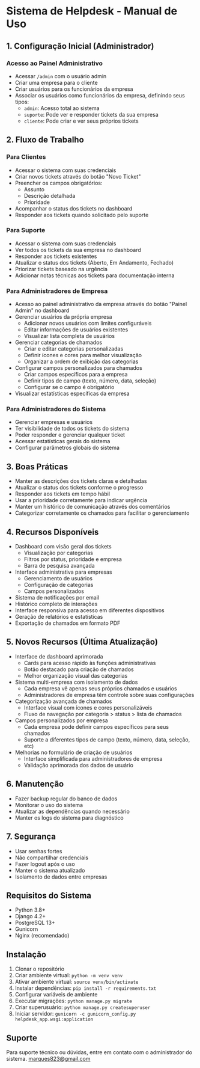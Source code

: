 # Sistema de Helpdesk - Manual de Uso

## 1. Configuração Inicial (Administrador)

### Acesso ao Painel Administrativo
- Acessar `/admin` com o usuário admin
- Criar uma empresa para o cliente
- Criar usuários para os funcionários da empresa
- Associar os usuários como funcionários da empresa, definindo seus tipos:
  - `admin`: Acesso total ao sistema
  - `suporte`: Pode ver e responder tickets da sua empresa
  - `cliente`: Pode criar e ver seus próprios tickets

## 2. Fluxo de Trabalho

### Para Clientes
- Acessar o sistema com suas credenciais
- Criar novos tickets através do botão "Novo Ticket"
- Preencher os campos obrigatórios:
  - Assunto
  - Descrição detalhada
  - Prioridade
- Acompanhar o status dos tickets no dashboard
- Responder aos tickets quando solicitado pelo suporte

### Para Suporte
- Acessar o sistema com suas credenciais
- Ver todos os tickets da sua empresa no dashboard
- Responder aos tickets existentes
- Atualizar o status dos tickets (Aberto, Em Andamento, Fechado)
- Priorizar tickets baseado na urgência
- Adicionar notas técnicas aos tickets para documentação interna

### Para Administradores de Empresa
- Acesso ao painel administrativo da empresa através do botão "Painel Admin" no dashboard
- Gerenciar usuários da própria empresa
  - Adicionar novos usuários com limites configuráveis
  - Editar informações de usuários existentes
  - Visualizar lista completa de usuários
- Gerenciar categorias de chamados
  - Criar e editar categorias personalizadas
  - Definir ícones e cores para melhor visualização
  - Organizar a ordem de exibição das categorias
- Configurar campos personalizados para chamados
  - Criar campos específicos para a empresa
  - Definir tipos de campo (texto, número, data, seleção)
  - Configurar se o campo é obrigatório
- Visualizar estatísticas específicas da empresa

### Para Administradores do Sistema
- Gerenciar empresas e usuários
- Ter visibilidade de todos os tickets do sistema
- Poder responder e gerenciar qualquer ticket
- Acessar estatísticas gerais do sistema
- Configurar parâmetros globais do sistema

## 3. Boas Práticas
- Manter as descrições dos tickets claras e detalhadas
- Atualizar o status dos tickets conforme o progresso
- Responder aos tickets em tempo hábil
- Usar a prioridade corretamente para indicar urgência
- Manter um histórico de comunicação através dos comentários
- Categorizar corretamente os chamados para facilitar o gerenciamento

## 4. Recursos Disponíveis
- Dashboard com visão geral dos tickets
  - Visualização por categorias
  - Filtros por status, prioridade e empresa
  - Barra de pesquisa avançada
- Interface administrativa para empresas
  - Gerenciamento de usuários
  - Configuração de categorias
  - Campos personalizados
- Sistema de notificações por email
- Histórico completo de interações
- Interface responsiva para acesso em diferentes dispositivos
- Geração de relatórios e estatísticas
- Exportação de chamados em formato PDF

## 5. Novos Recursos (Última Atualização)
- Interface de dashboard aprimorada
  - Cards para acesso rápido às funções administrativas
  - Botão destacado para criação de chamados
  - Melhor organização visual das categorias
- Sistema multi-empresa com isolamento de dados
  - Cada empresa vê apenas seus próprios chamados e usuários
  - Administradores de empresa têm controle sobre suas configurações
- Categorização avançada de chamados
  - Interface visual com ícones e cores personalizáveis
  - Fluxo de navegação por categoria > status > lista de chamados
- Campos personalizados por empresa
  - Cada empresa pode definir campos específicos para seus chamados
  - Suporte a diferentes tipos de campo (texto, número, data, seleção, etc)
- Melhorias no formulário de criação de usuários
  - Interface simplificada para administradores de empresa
  - Validação aprimorada dos dados de usuário

## 6. Manutenção
- Fazer backup regular do banco de dados
- Monitorar o uso do sistema
- Atualizar as dependências quando necessário
- Manter os logs do sistema para diagnóstico

## 7. Segurança
- Usar senhas fortes
- Não compartilhar credenciais
- Fazer logout após o uso
- Manter o sistema atualizado
- Isolamento de dados entre empresas

## Requisitos do Sistema
- Python 3.8+
- Django 4.2+
- PostgreSQL 13+
- Gunicorn
- Nginx (recomendado)

## Instalação
1. Clonar o repositório
2. Criar ambiente virtual: `python -m venv venv`
3. Ativar ambiente virtual: `source venv/bin/activate`
4. Instalar dependências: `pip install -r requirements.txt`
5. Configurar variáveis de ambiente
6. Executar migrações: `python manage.py migrate`
7. Criar superusuário: `python manage.py createsuperuser`
8. Iniciar servidor: `gunicorn -c gunicorn_config.py helpdesk_app.wsgi:application`

## Suporte
Para suporte técnico ou dúvidas, entre em contato com o administrador do sistema. marques823@gmail.com